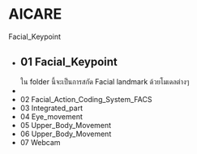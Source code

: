 # AICARE

Facial_Keypoint
*	##	01 Facial_Keypoint
	ใน folder นี้จะเป็นการสกัด Facial landmark ด้วยโมเดลต่างๆ
*
*	02 Facial_Action_Coding_System_FACS
*	03 Integrated_part
*	04 Eye_movement
*	05 Upper_Body_Movement
*	06 Upper_Body_Movement
*	07 Webcam
